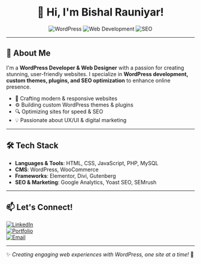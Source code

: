 <h1 align="center">👋 Hi, I'm Bishal Rauniyar!</h1>

<p align="center">
  <img src="https://img.shields.io/badge/WordPress-21759B?style=for-the-badge&logo=WordPress&logoColor=white" alt="WordPress" />
  <img src="https://img.shields.io/badge/Web%20Development-4285F4?style=for-the-badge&logo=Google-Chrome&logoColor=white" alt="Web Development" />
  <img src="https://img.shields.io/badge/SEO-34A853?style=for-the-badge&logo=Google&logoColor=white" alt="SEO" />
</p>

---

## 🚀 About Me  
I'm a **WordPress Developer & Web Designer** with a passion for creating stunning, user-friendly websites. I specialize in **WordPress development, custom themes, plugins, and SEO optimization** to enhance online presence.

- 🎨 Crafting modern & responsive websites  
- ⚙️ Building custom WordPress themes & plugins  
- 🔍 Optimizing sites for speed & SEO  
- 💡 Passionate about UX/UI & digital marketing  

---

## 🛠️ Tech Stack  
- **Languages & Tools**: HTML, CSS, JavaScript, PHP, MySQL  
- **CMS**: WordPress, WooCommerce  
- **Frameworks**: Elementor, Divi, Gutenberg  
- **SEO & Marketing**: Google Analytics, Yoast SEO, SEMrush  

---

## 📫 Let's Connect!  
[![LinkedIn](https://img.shields.io/badge/LinkedIn-0A66C2?style=for-the-badge&logo=LinkedIn&logoColor=white)](https://www.linkedin.com/in/yourprofile)  
[![Portfolio](https://img.shields.io/badge/Portfolio-FF5722?style=for-the-badge&logo=Firefox-Browser&logoColor=white)](https://yourportfolio.com)  
[![Email](https://img.shields.io/badge/Email-EA4335?style=for-the-badge&logo=Gmail&logoColor=white)](mailto:your@email.com)  

---

✨ *Creating engaging web experiences with WordPress, one site at a time!* 🚀  
